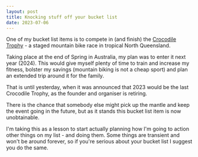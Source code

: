 ```yaml
---
layout: post
title: Knocking stuff off your bucket list
date: 2023-07-06
---
```

One of my bucket list items is to compete in (and finish) the [Crocodile Trophy](https://www.croctrophy.com/) - a staged mountain bike race in tropical North Queensland.

Taking place at the end of Spring in Australia, my plan was to enter it next year (2024). This would give myself plenty of time to train and increase my fitness, bolster my savings (mountain biking is not a cheap sport) and plan an extended trip around it for the family.

That is until yesterday, when it was announced that 2023 would be the last Crocodile Trophy, as the founder and organiser is retiring.

There is the chance that somebody else might pick up the mantle and keep the event going in the future, but as it stands this bucket list item is now unobtainable.

I'm taking this as a lesson to start actually planning how I'm going to action other things on my list - and doing them. Some things are transient and won't be around forever, so if you're serious about your bucket list I suggest you do the same.
